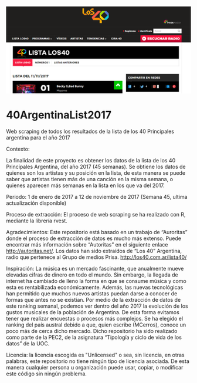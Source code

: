 ![Imagen](https://github.com/MCerros/40ArgentinaList2017/blob/master/40PrincipalesArgentina.png)

# 40ArgentinaList2017
Web scraping de todos los resultados de la lista de los 40 Principales argentina para el año 2017

Contexto:

La finalidad de este proyecto es obtener los datos de la lista de los 40 Principales Argentina, del año 2017 (45 semanas). Se obtiene los datos de quienes son los artistas y su posición en la lista, de esta manera se puede saber que artistas tienen más de una canción en la misma semana, o quienes aparecen más semanas en la lista en los que va del 2017.

Periodo: 1 de enero de 2017 a 12 de noviembre de 2017 (Semana 45, ultima actualización disponible)

Proceso de extracción: El proceso de web scraping se ha realizado con R, mediante la librería rvest.

Agradecimientos: Este repositorio está basado en un trabajo de “Auroritas” donde el proceso de extracción de datos es mucho más extenso. Puede encontrar más información sobre “Autoritas” en el siguiente enlace http://autoritas.net/.
Los datos han sido extraídos de “Los 40” Argentina, radio que pertenece al Grupo de medios Prisa. http://los40.com.ar/lista40/

Inspiración: La música es un mercado fascinante, que anualmente mueve elevadas cifras de dinero en todo el mundo. Sin embargo, la llegada de internet ha cambiado de lleno la forma en que se consume música y como esta es rentabilizada económicamente. Además, las nuevas tecnológicas han permitido que muchos nuevos artistas puedan darse a conocer de formas que antes no se existían. 
Por medio de la extracción de datos de este ranking semanal, podemos ver dentro del año 2017 la evolución de los gustos musicales de la población de Argentina. De esta forma evitamos tener que realizar encuestas o procesos más complejos.
Se ha elegido el ranking del país austral debido a que, quien escribe (MCerros), conoce un poco más de cerca dicho mercado.
Dicho repositorio ha sido realizado como parte de la PEC2, de la asignatura “Tipología y ciclo de vida de los datos” de la UOC.

Licencia: la licencia escogida es "Unlicensed" o sea, sin licencia, en otras palabras, este repositorio no tiene ningún tipo de licencia asociada. De esta manera cualquier persona u organización puede usar, copiar, o modificar este código sin ningún problema.
